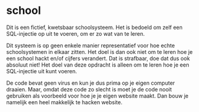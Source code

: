 # school

Dit is een fictief, kwetsbaar schoolsysteem.
Het is bedoeld om zelf een SQL-injectie op uit te voeren, om er zo wat van te leren.

Dit systeem is op geen enkele manier representatief voor hoe echte schoolsystemen in elkaar zitten.
Het doel is dan ook niet om te leren hoe je een school hackt en/of cijfers verandert.
Dat is strafbaar, doe dat dus ook absoluut niet!
Het doel van deze opdracht is alleen om te leren hoe je een SQL-injectie uit kunt voeren.

De code bevat geen virus en kun je dus prima op je eigen computer draaien.
Maar, omdat deze code zo slecht is moet je de code nooit gebruiken als voorbeeld voor hoe je je eigen website maakt.
Dan bouw je namelijk een heel makkelijk te hacken website.
